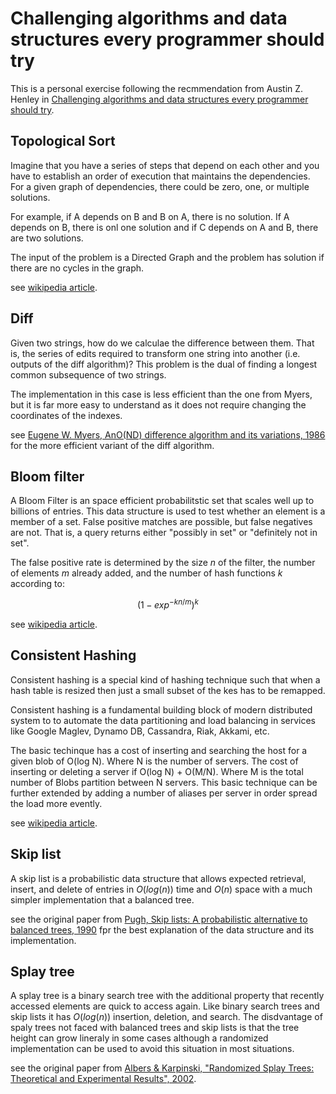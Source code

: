 # Challenging algorithms and data structures every programmer should try

This is a personal exercise following the recmmendation from Austin Z. Henley in [Challenging algorithms and data structures every programmer should try](https://austinhenley.com/blog/challengingalgorithms.html).

## Topological Sort

Imagine that you have a series of steps that depend on each other and you have to establish an order of execution that maintains the dependencies. For a given graph of dependencies, there could be zero, one, or multiple solutions.

For example, if A depends on B and B on A, there is no solution. If A depends on B, there is onl one solution and if C depends on A and B, there are two solutions.

The input of the problem is a Directed Graph and the problem has solution if there are no cycles in the graph.

see [wikipedia article](https://en.wikipedia.org/wiki/Topological_sorting).

## Diff

Given two strings, how do we calculae the difference between them. That is, the series of edits required to transform one string into another (i.e. outputs of the diff algorithm)? This problem is the dual of finding a longest common subsequence of two strings.

The implementation in this case is less efficient than the one from Myers, but it is far more easy to understand as it does not require changing the coordinates of the indexes. 

see [Eugene W. Myers, AnO(ND) difference algorithm and its variations, 1986](https://link.springer.com/article/10.1007/BF01840446) for the more efficient variant of the diff algorithm.


## Bloom filter

A Bloom Filter is an space efficient probabilitstic set that scales well up to billions of entries. This data structure is used to test whether an element is a member of a set. False positive matches are possible, but false negatives are not. That is, a query returns either "possibly in set" or "definitely not in set".

The false positive rate is determined by the size $n$ of the filter, the number of elements $m$ already added, and the number of hash functions $k$ according to:

$$
( 1 - exp^{-k n / m} )^k
$$

see [wikipedia article](https://en.wikipedia.org/wiki/Bloom_filter).

## Consistent Hashing

Consistent hashing is a special kind of hashing technique such that when a hash table is resized then just a small subset of the kes has to be remapped. 

Consistent hashing is a fundamental building block of modern distributed system to to automate the data partitioning and load balancing in services like Google Maglev, Dynamo DB, Cassandra, Riak, Akkami, etc.

The basic techinque has a cost of inserting and searching the host for a given blob of O(log N). Where N is the number of servers. The cost of inserting or deleting a server if O(log N) + O(M/N). Where M is the total number of Blobs partition between N servers. This basic technique can be further extended by adding a number of aliases per server in order spread the load more evently.

see [wikipedia article](https://en.wikipedia.org/wiki/Consistent_hashing). 

## Skip list

A skip list is a probabilistic data structure that allows expected retrieval, insert, and delete of entries in $O(log(n))$ time and $O(n)$ space with a much simpler implementation that a balanced tree. 

see the original paper from [Pugh, Skip lists: A probabilistic alternative to balanced trees, 1990](ftp://ftp.cs.umd.edu/pub/skipLists/skiplists.pdf) fpr the best explanation of the data structure and its implementation.

## Splay tree

A splay tree is a binary search tree with the additional property that recently accessed elements are quick to access again. Like binary search trees and skip lists it has $O(log(n))$ insertion, deletion, and search. The disdvantage of spaly trees not faced with balanced trees and skip lists is that the tree height can grow lineraly in some cases although a randomized implementation can be used to avoid this situation in most situations.

see the original paper from [Albers & Karpinski, "Randomized Splay Trees: Theoretical and Experimental Results", 2002](https://www14.in.tum.de/personen/albers/papers/ipl02.pdf).





